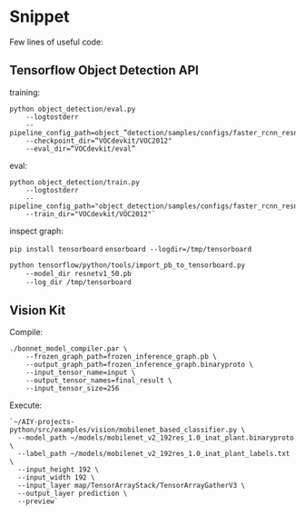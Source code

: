 # Snippet
Few lines of useful code:


## Tensorflow Object Detection API

training:

```
python object_detection/eval.py 
    --logtostderr 
    --pipeline_config_path=object_”detection/samples/configs/faster_rcnn_resnet101_voc07.config” 
    --checkpoint_dir=“VOCdevkit/VOC2012" 
    --eval_dir=“VOCdevkit/eval” 
```
  
eval:

```
python object_detection/train.py     
    --logtostderr     
    --pipeline_config_path="object_detection/samples/configs/faster_rcnn_resnet101_voc07.config"    
    --train_dir="VOCdevkit/VOC2012"`
```

inspect graph:

`pip install tensorboard`
`ensorboard --logdir=/tmp/tensorboard`

```bash
python tensorflow/python/tools/import_pb_to_tensorboard.py
    --model_dir resnetv1_50.pb 
    --log_dir /tmp/tensorboard
```


## Vision Kit

Compile:

```
./bonnet_model_compiler.par \
    --frozen_graph_path=frozen_inference_graph.pb \
    --output_graph_path=frozen_inference_graph.binaryproto \
    --input_tensor_name=input \
    --output_tensor_names=final_result \
    --input_tensor_size=256
```

  
Execute:

```
`~/AIY-projects-python/src/examples/vision/mobilenet_based_classifier.py \
  --model_path ~/models/mobilenet_v2_192res_1.0_inat_plant.binaryproto \
  --label_path ~/models/mobilenet_v2_192res_1.0_inat_plant_labels.txt \
  --input_height 192 \
  --input_width 192 \
  --input_layer map/TensorArrayStack/TensorArrayGatherV3 \
  --output_layer prediction \
  --preview`
  ```